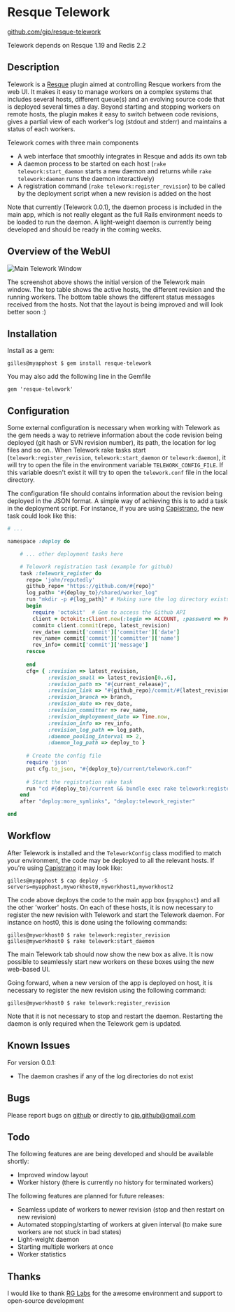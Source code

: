 Resque Telework
===============

[github.com/gip/resque-telework](https://github.com/gip/resque-telework)

Telework depends on Resque 1.19 and Redis 2.2

Description
-----------

Telework is a [Resque](https://github.com/defunkt/resque) plugin aimed at controlling Resque workers from the web UI. It makes it easy to manage workers on a complex systems that includes several hosts, different queue(s) and an evolving source code that is deployed several times a day. Beyond starting and stopping workers on remote hosts, the plugin makes it easy to switch between code revisions, gives a partial view of each worker's log (stdout and stderr) and maintains a status of each workers.

Telework comes with three main components

* A web interface that smoothly integrates in Resque and adds its own tab
* A daemon process to be started on each host (`rake telework:start_daemon` starts a new daemon and returns while `rake telework:daemon` runs the daemon interactively)
* A registration command (`rake telework:register_revision`) to be called by the deployment script when a new revision is added on the host

Note that currently (Telework 0.0.1), the daemon process is included in the main app, which is not really elegant as the full Rails environment needs to be loaded to run the daemon. A light-weight daemon is currently being developed and should be ready in the coming weeks.

Overview of the WebUI
---------------------

![Main Telework Window](https://github.com/gip/resque-telework/raw/master/doc/screenshots/view_overview.png)

The screenshot above shows the initial version of the Telework main window. The top table shows the active hosts, the different revision and the running workers. The bottom table shows the different status messages received from the hosts. Not that the layout is being improved and will look better soon :)

Installation
------------

Install as a gem:

```
gilles@myapphost $ gem install resque-telework
```

You may also add the following line in the Gemfile

```
gem 'resque-telework'
```

Configuration
-------------

Some external configuration is necessary when working with Telework as the gem needs a way to retrieve information about the code revision being deployed (git hash or SVN revision number), its path, the location for log files and so on.. When Telework rake tasks start (`telework:register_revision`, `telework:start_daemon` or `telework:daemon`), it will try to open the file in the environment variable `TELEWORK_CONFIG_FILE`. If this variable doesn't exist it will try to open the `telework.conf` file in the local directory.

The configuration file should contains information about the revision being deployed in the JSON format. A simple way of achieving this is to add a task in the deployment script. For instance, if you are using [Capistrano](https://github.com/capistrano/capistrano), the new task could look like this:

```ruby
# ...

namespace :deploy do

    # ... other deployment tasks here

    # Telework registration task (example for github)
    task :telework_register do
      repo= 'john/reputedly'                                                         # <<< Change your Github repo name here 
      github_repo= "https://github.com/#{repo}"
      log_path= "#{deploy_to}/shared/worker_log"                                     # <<< Change paths to the log files here
      run "mkdir -p #{log_path}" # Making sure the log directory exists
      begin 
        require 'octokit'  # Gem to access the Github API
        client = Octokit::Client.new(:login => ACCOUNT, :password => PASSWORD )      # <<< Put your Github credentials here
        commit= client.commit(repo, latest_revision)
        rev_date= commit['commit']['committer']['date']
        rev_name= commit['commit']['committer']['name']
        rev_info= commit['commit']['message']
      rescue                                                                         # No big deal if there is a problem accessing Github, 
                                                                                     #   the info fields will just remain empty
      end
      cfg= { :revision => latest_revision,                                           # latest_revison, current_release, branch,...
             :revision_small => latest_revision[0..6],                               #   are defined by Capistrano
             :revision_path => "#{current_release}",
             :revision_link => "#{github_repo}/commit/#{latest_revision}",
             :revision_branch => branch,
             :revision_date => rev_date,
             :revision_committer => rev_name,
             :revision_deployement_date => Time.now,
             :revision_info => rev_info,
             :revision_log_path => log_path,
             :daemon_pooling_interval => 2,
             :daemon_log_path => deploy_to }
      
      # Create the config file
      require 'json' 
      put cfg.to_json, "#{deploy_to}/current/telework.conf"
      
      # Start the registration rake task
      run "cd #{deploy_to}/current && bundle exec rake telework:register_revision --trace"
    end
    after "deploy:more_symlinks", "deploy:telework_register"                          # <<< Schedule the task at the end of deployment

end
```

Workflow
--------

After Telework is installed and the `TeleworkConfig` class modified to match your environment, the code may be deployed to all the relevant hosts. If you're using [Capistrano](https://github.com/capistrano/capistrano) it may look like:

```
gilles@myapphost $ cap deploy -S servers=myapphost,myworkhost0,myworkhost1,myworkhost2
```

The code above deploys the code to the main app box (`myapphost`) and all the other 'worker' hosts. On each of these hosts, it is now necessary to register the new revision with Telework and start the Telework daemon. For instance on host0, this is done using the following commands:

```
gilles@myworkhost0 $ rake telework:register_revision
gilles@myworkhost0 $ rake telework:start_daemon
```

The main Telework tab should now show the new box as alive. It is now possible to seamlessly start new workers on these boxes using the new web-based UI.

Going forward, when a new version of the app is deployed on host, it is necessary to register the new revision using the following command:

```
gilles@myworkhost0 $ rake telework:register_revision
```
Note that it is not necessary to stop and restart the daemon. Restarting the daemon is only required when the Telework gem is updated.

Known Issues
------------

For version 0.0.1:

* The daemon crashes if any of the log directories do not exist

Bugs
----

Please report bugs on [github](https://github.com/gip/resque-telework/issues) or directly to [gip.github@gmail.com](gip.github@gmail.com)

Todo
----

The following features are are being developed and should be available shortly:

* Improved window layout
* Worker history (there is currently no history for terminated workers)

The following features are planned for future releases:

* Seamless update of workers to newer revision (stop and then restart on new revision)
* Automated stopping/starting of workers at given interval (to make sure workers are not stuck in bad states)
* Light-weight daemon
* Starting multiple workers at once
* Worker statistics

Thanks
------

I would like to thank [RG Labs](http://www.rglabsinc.com/) for the awesome environment and support to open-source development 
